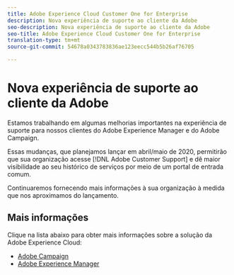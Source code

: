 ```yaml
---
title: Adobe Experience Cloud Customer One for Enterprise
description: Nova experiência de suporte ao cliente da Adobe
seo-description: Nova experiência de suporte ao cliente da Adobe
seo-title: Adobe Experience Cloud Customer One for Enterprise
translation-type: tm+mt
source-git-commit: 54678a0343783836ae123eecc544b5b26af76705

---
```



# Nova experiência de suporte ao cliente da Adobe

Estamos trabalhando em algumas melhorias importantes na experiência de suporte para nossos clientes do Adobe Experience Manager e do Adobe Campaign.

Essas mudanças, que planejamos lançar em abril/maio de 2020, permitirão que sua organização acesse [!DNL Adobe Customer Support] e dê maior visibilidade ao seu histórico de serviços por meio de um portal de entrada comum.

Continuaremos fornecendo mais informações à sua organização à medida que nos aproximamos do lançamento.

## Mais informações

Clique na lista abaixo para obter mais informações sobre a solução da Adobe Experience Cloud:

* [Adobe Campaign](campaign-list.md)
* [Adobe Experience Manager](aem-list.md)
